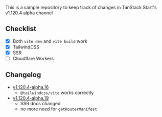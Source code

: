This is a sample repository to keep track of changes in TanStack Start's v1.120.4 alpha channel

## Checklist

- [x] Both `vite dev` and `vite build` work
- [x] TailwindCSS
- [x] SSR
- [ ] Cloudflare Workers

## Changelog

- [v1.120.4-alpha.16](https://github.com/TanStack/router/releases/tag/v1.120.4-alpha.16)
	- `@tailwindcss/vite` works correctly
- [v1.120.4-alpha.19](https://github.com/TanStack/router/releases/tag/v1.120.4-alpha.19)
	- SSR docs changed
	- no more need for `getRouterManifest`
